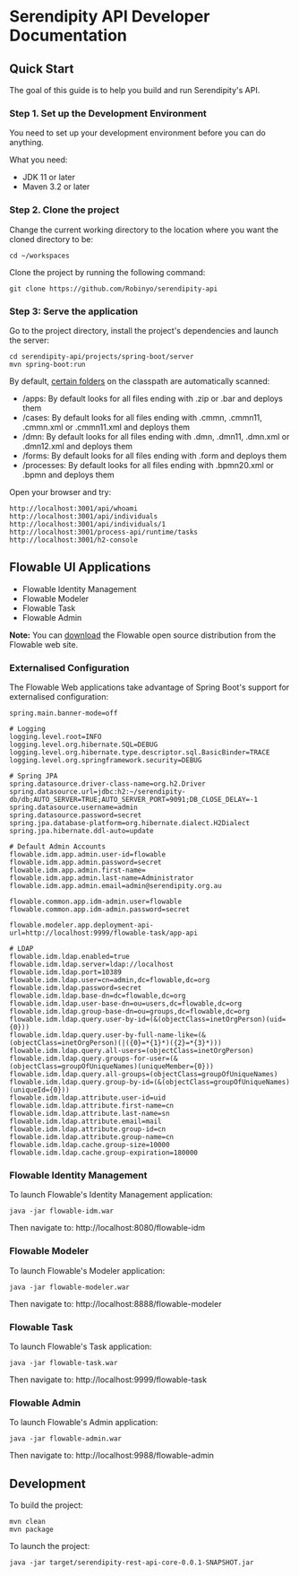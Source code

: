 # Serendipity API Developer Documentation

## Quick Start

The goal of this guide is to help you build and run Serendipity's API.

### Step 1. Set up the Development Environment 

You need to set up your development environment before you can do anything.

What you need:

* JDK 11 or later
* Maven 3.2 or later

### Step 2. Clone the project 

Change the current working directory to the location where you want the cloned directory to be:

```
cd ~/workspaces
```

Clone the project by running the following command:

```
git clone https://github.com/Robinyo/serendipity-api
```

### Step 3: Serve the application 

Go to the project directory, install the project's dependencies and launch the server:

```
cd serendipity-api/projects/spring-boot/server
mvn spring-boot:run
```

By default, [certain folders](https://flowable.com/open-source/docs/bpmn/ch05a-Spring-Boot/#flowable-application-properties) on the classpath are automatically scanned:

- /apps: By default looks for all files ending with .zip or .bar and deploys them
- /cases: By default looks for all files ending with .cmmn, .cmmn11, .cmmn.xml or .cmmn11.xml and deploys them
- /dmn: By default looks for all files ending with .dmn, .dmn11, .dmn.xml or .dmn12.xml and deploys them
- /forms: By default looks for all files ending with .form and deploys them
- /processes: By default looks for all files ending with .bpmn20.xml or .bpmn and deploys them

Open your browser and try:

```
http://localhost:3001/api/whoami
http://localhost:3001/api/individuals
http://localhost:3001/api/individuals/1
http://localhost:3001/process-api/runtime/tasks
http://localhost:3001/h2-console
```

## Flowable UI Applications

- Flowable Identity Management
- Flowable Modeler
- Flowable Task
- Flowable Admin

**Note:** You can [download](https://flowable.com/open-source/downloads/) the Flowable open source distribution from the Flowable web site.

### Externalised Configuration

The Flowable Web applications take advantage of Spring Boot's support for externalised configuration: 

```
spring.main.banner-mode=off

# Logging
logging.level.root=INFO
logging.level.org.hibernate.SQL=DEBUG
logging.level.org.hibernate.type.descriptor.sql.BasicBinder=TRACE
logging.level.org.springframework.security=DEBUG

# Spring JPA
spring.datasource.driver-class-name=org.h2.Driver
spring.datasource.url=jdbc:h2:~/serendipity-db/db;AUTO_SERVER=TRUE;AUTO_SERVER_PORT=9091;DB_CLOSE_DELAY=-1
spring.datasource.username=admin
spring.datasource.password=secret
spring.jpa.database-platform=org.hibernate.dialect.H2Dialect
spring.jpa.hibernate.ddl-auto=update

# Default Admin Accounts
flowable.idm.app.admin.user-id=flowable
flowable.idm.app.admin.password=secret
flowable.idm.app.admin.first-name=
flowable.idm.app.admin.last-name=Administrator
flowable.idm.app.admin.email=admin@serendipity.org.au

flowable.common.app.idm-admin.user=flowable
flowable.common.app.idm-admin.password=secret

flowable.modeler.app.deployment-api-url=http://localhost:9999/flowable-task/app-api

# LDAP
flowable.idm.ldap.enabled=true
flowable.idm.ldap.server=ldap://localhost
flowable.idm.ldap.port=10389
flowable.idm.ldap.user=cn=admin,dc=flowable,dc=org
flowable.idm.ldap.password=secret
flowable.idm.ldap.base-dn=dc=flowable,dc=org
flowable.idm.ldap.user-base-dn=ou=users,dc=flowable,dc=org
flowable.idm.ldap.group-base-dn=ou=groups,dc=flowable,dc=org
flowable.idm.ldap.query.user-by-id=(&(objectClass=inetOrgPerson)(uid={0}))
flowable.idm.ldap.query.user-by-full-name-like=(&(objectClass=inetOrgPerson)(|({0}=*{1}*)({2}=*{3}*)))
flowable.idm.ldap.query.all-users=(objectClass=inetOrgPerson)
flowable.idm.ldap.query.groups-for-user=(&(objectClass=groupOfUniqueNames)(uniqueMember={0}))
flowable.idm.ldap.query.all-groups=(objectClass=groupOfUniqueNames)
flowable.idm.ldap.query.group-by-id=(&(objectClass=groupOfUniqueNames)(uniqueId={0}))
flowable.idm.ldap.attribute.user-id=uid
flowable.idm.ldap.attribute.first-name=cn
flowable.idm.ldap.attribute.last-name=sn
flowable.idm.ldap.attribute.email=mail
flowable.idm.ldap.attribute.group-id=cn
flowable.idm.ldap.attribute.group-name=cn
flowable.idm.ldap.cache.group-size=10000
flowable.idm.ldap.cache.group-expiration=180000
```

### Flowable Identity Management

To launch Flowable's Identity Management application:

```
java -jar flowable-idm.war
```

Then navigate to: http://localhost:8080/flowable-idm

### Flowable Modeler

To launch Flowable's Modeler application:

```
java -jar flowable-modeler.war
```

Then navigate to: http://localhost:8888/flowable-modeler

### Flowable Task

To launch Flowable's Task application:

```
java -jar flowable-task.war
```

Then navigate to: http://localhost:9999/flowable-task

### Flowable Admin

To launch Flowable's Admin application:

```
java -jar flowable-admin.war
```

Then navigate to: http://localhost:9988/flowable-admin

## Development

To build the project:

```
mvn clean
mvn package
```
       
To launch the project:

```
java -jar target/serendipity-rest-api-core-0.0.1-SNAPSHOT.jar
```
